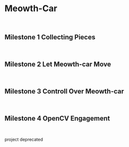 # Meowth-Car  
<br>

## Milestone 1 Collecting Pieces

<br>

## Milestone 2 Let Meowth-car Move  

<br>


## Milestone 3 Controll Over Meowth-car


<br>


## Milestone 4 OpenCV Engagement  

<br>

project deprecated

